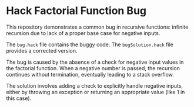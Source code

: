# Hack Factorial Function Bug

This repository demonstrates a common bug in recursive functions: infinite recursion due to lack of a proper base case for negative inputs.

The `bug.hack` file contains the buggy code. The `bugSolution.hack` file provides a corrected version.

The bug is caused by the absence of a check for negative input values in the factorial function.  When a negative number is passed, the recursion continues without termination, eventually leading to a stack overflow.

The solution involves adding a check to explicitly handle negative inputs, either by throwing an exception or returning an appropriate value (like 1 in this case).
